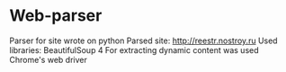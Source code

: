 # Web-parser
Parser for site wrote on python
Parsed site: http://reestr.nostroy.ru
Used libraries: BeautifulSoup 4
For extracting dynamic content was used Chrome's web driver
